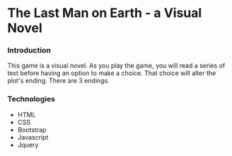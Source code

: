 # The Last Man on Earth - a Visual Novel

### Introduction
This game is a visual novel. As you play the game, you will read a series of text before having an option to make a choice. That choice will alter the plot's ending. There are 3 endings.

### Technologies
- HTML
- CSS
- Bootstrap
- Javascript
- Jquery